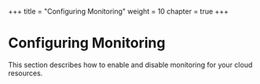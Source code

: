 +++
title = "Configuring Monitoring"
weight = 10
chapter = true
+++


# Configuring Monitoring
This section describes how to enable and disable monitoring for your cloud resources.



